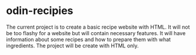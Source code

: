 # odin-recipies
The current project is to create a basic recipe website with HTML. It will not be too flashy for a website but will contain necessary features. It will have information about some recipes and how to prepare them with what ingredients. The project will be create with HTML only. 